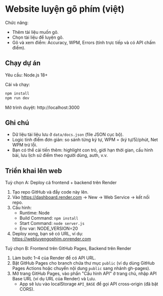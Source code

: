 # Website luyện gõ phím (việt)

Chức năng:
- Thêm tài liệu muốn gõ.
- Chọn tài liệu để luyện gõ.
- Gõ và xem điểm: Accuracy, WPM, Errors (tính trực tiếp và có API chấm điểm).

## Chạy dự án

Yêu cầu: Node.js 18+

Cài và chạy:

```powershell
npm install
npm run dev
```

Mở trình duyệt: http://localhost:3000

## Ghi chú
- Dữ liệu tài liệu lưu ở `data/docs.json` (file JSON cục bộ).
- Logic tính điểm đơn giản: so sánh từng ký tự, WPM = (ký tự/5)/phút, Net WPM trừ lỗi.
- Bạn có thể cải tiến thêm: highlight con trỏ, giới hạn thời gian, cấu hình bài, lưu lịch sử điểm theo người dùng, auth, v.v.

## Triển khai lên web

Tuỳ chọn A: Deploy cả frontend + backend trên Render
1. Tạo repo GitHub và đẩy code này lên.
2. Vào https://dashboard.render.com -> New -> Web Service -> kết nối repo.
3. Cấu hình:
	- Runtime: Node
	- Build Command: `npm install`
	- Start Command: `node server.js`
	- Env var: NODE_VERSION=20
4. Deploy xong, bạn sẽ có URL, ví dụ: https://webluyengophim.onrender.com

Tuỳ chọn B: Frontend trên GitHub Pages, Backend trên Render
1. Làm bước 1–4 của Render để có API URL.
2. Bật GitHub Pages cho branch chứa thư mục `public` (ví dụ dùng GitHub Pages Actions hoặc chuyển nội dung `public` sang nhánh gh-pages).
3. Mở trang GitHub Pages, vào phần "Cấu hình API" ở trang chủ, nhập API Base URL (ví dụ URL của Render) và Lưu.
	- App sẽ lưu vào localStorage `API_BASE` để gọi API cross-origin (đã bật CORS).

